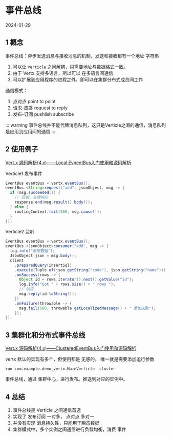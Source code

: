 # 事件总线
2024-01-29

## 1 概念

事件总线：异步发送消息与接收消息的机制，发送和接收都有一个地址 字符串

1. 可以让 `Verticle`  之间解耦，只需要地址与数据格式一致。
2. 由于 Vertx 支持多语言，所以可以 在多语言间通信
3. 可以扩展到应用程序的进程之外，即可以在集群分布式成员间工作

通信模式：
1. 点对点 point to point
2. 请求-应答 request to reply
3. 发布-订阅 pushlish subscribe

::: warning
事件总线并不能代替消息队列，这只是Verticle之间的通信，消息队列是应用到应用间的通信
:::

## 2 使用例子

[Vert.x 源码解析(4.x)——Local EvnentBus入门使用和源码解析](https://zhuanlan.zhihu.com/p/654008855)

Verticle1 发布事件

```java
EventBus eventBus = vertx.eventBus();
eventBus.<String>request("add", jsonObject, msg -> {
  if (msg.succeeded()) {
    // 回调，处理响应
    response.end(msg.result().body());
  } else {
    routingContext.fail(500, msg.cause());
  }
});
```

Verticle2 监听

```java
EventBus eventBus = vertx.eventBus();
eventBus.<JsonObject>consumer("add", msg -> {
  log.info("添加数据");
  JsonObject json = msg.body();
  client
    .preparedQuery(insertSql) 
    .execute(Tuple.of(json.getString("code"), json.getString("name"))) 
    .onSuccess(rows -> {
      Object id = rows.iterator().next().getValue("id");
      log.info("Got " + rows.size() + " rows ");
      // 响应
      msg.reply(id.toString());
    })
    .onFailure(throwable -> {
      msg.fail(500, throwable.getLocalizedMessage() + " 添加失败");
    });
});
```

## 3 集群化和分布式事件总线

[Vert.x 源码解析(4.x)——ClusteredEventBus入门使用和源码解析](https://zhuanlan.zhihu.com/p/654818802)

vertx 默认的实现有多个，但使用都是 无感的。 唯一就是需要添加运行参数

```shell
run com.example.demo_vertx.MainVerticle -cluster
```

事件总线，通过 集群中心，进行发布。推送到对应的实例中。

## 4 总结

1. 事件总线是 Verticle 之间通信首选
2. 实现了 发布订阅 一对多， 点对点 多对一
3. 并没有实现 消息持久性，只能用于瞬态数据
4. 集群模式中，多个实例之间通信进行负载均衡，消费 事件
